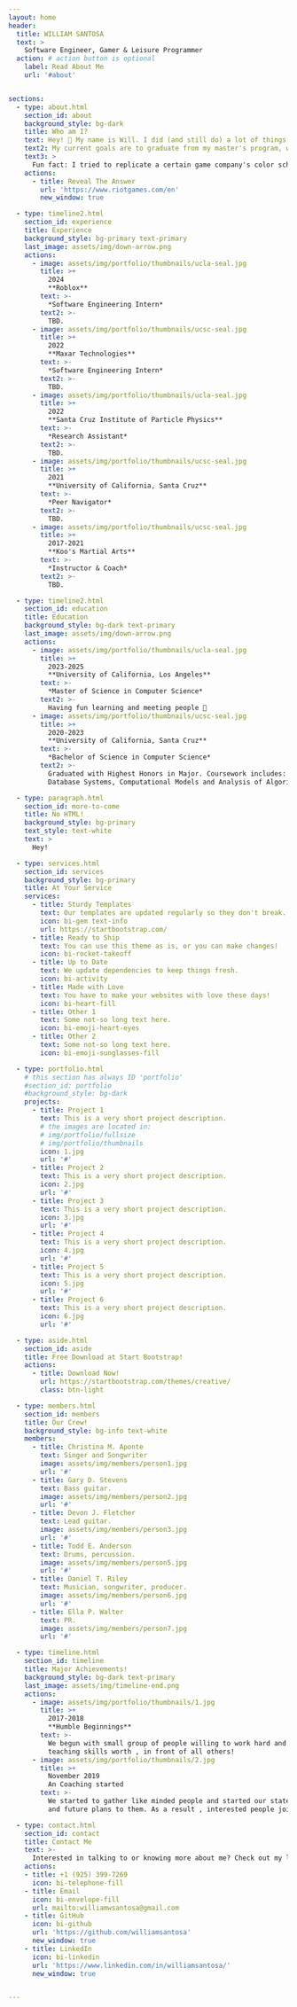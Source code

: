 ```yaml
---
layout: home
header:
  title: WILLIAM SANTOSA
  text: >
    Software Engineer, Gamer & Leisure Programmer
  action: # action button is optional
    label: Read About Me
    url: '#about'


sections:
  - type: about.html
    section_id: about
    background_style: bg-dark
    title: Who am I?
    text: Hey! 👋 My name is Will. I did (and still do) a lot of things. I sang tenor in choir, practiced martial arts, played video games, went on hikes, wrote stories, dreamt of goofy, illogical inventions, and much more. Yet, I decided to pursue learning software as I fell in love with solving problems and continuously learning new things. That, coupled with my lifelong vision of inspiring and making people happy through my work, has led me to my current goal of mastering my craft.
    text2: My current goals are to graduate from my master's program, work as a software engineer at a game company that makes people happy, and to build something that entices me to wake up in morning.
    text3: >
      Fun fact: I tried to replicate a certain game company's color scheme and design on my website. 😊 Can you guess what who it is?
    actions:
      - title: Reveal The Answer
        url: 'https://www.riotgames.com/en'
        new_window: true

  - type: timeline2.html
    section_id: experience
    title: Experience
    background_style: bg-primary text-primary
    last_image: assets/img/down-arrow.png
    actions:
      - image: assets/img/portfolio/thumbnails/ucla-seal.jpg
        title: >+
          2024
          **Roblox**
        text: >-
          *Software Engineering Intern*
        text2: >-
          TBD.
      - image: assets/img/portfolio/thumbnails/ucsc-seal.jpg
        title: >+
          2022
          **Maxar Technologies**
        text: >-
          *Software Engineering Intern*
        text2: >-
          TBD.
      - image: assets/img/portfolio/thumbnails/ucla-seal.jpg
        title: >+
          2022
          **Santa Cruz Institute of Particle Physics**
        text: >-
          *Research Assistant*
        text2: >-
          TBD.
      - image: assets/img/portfolio/thumbnails/ucsc-seal.jpg
        title: >+
          2021
          **University of California, Santa Cruz**
        text: >-
          *Peer Navigator*
        text2: >-
          TBD.
      - image: assets/img/portfolio/thumbnails/ucsc-seal.jpg
        title: >+
          2017-2021
          **Koo's Martial Arts**
        text: >-
          *Instructor & Coach*
        text2: >-
          TBD.

  - type: timeline2.html
    section_id: education
    title: Education
    background_style: bg-dark text-primary
    last_image: assets/img/down-arrow.png
    actions:
      - image: assets/img/portfolio/thumbnails/ucla-seal.jpg
        title: >+
          2023-2025
          **University of California, Los Angeles**
        text: >-
          *Master of Science in Computer Science*
        text2: >-
          Having fun learning and meeting people 🙂
      - image: assets/img/portfolio/thumbnails/ucsc-seal.jpg
        title: >+
          2020-2023
          **University of California, Santa Cruz**
        text: >-
          *Bachelor of Science in Computer Science*
        text2: >-
          Graduated with Highest Honors in Major. Coursework includes: 
          Database Systems, Computational Models and Analysis of Algorithms, Principles of Computer System Design, Computer Architecture, and Computer Graphics.

  - type: paragraph.html
    section_id: more-to-come
    title: No HTML!
    background_style: bg-primary
    text_style: text-white
    text: >
      Hey!

  - type: services.html
    section_id: services
    background_style: bg-primary
    title: At Your Service
    services:
      - title: Sturdy Templates
        text: Our templates are updated regularly so they don't break.
        icon: bi-gem text-info
        url: https://startbootstrap.com/
      - title: Ready to Ship
        text: You can use this theme as is, or you can make changes!
        icon: bi-rocket-takeoff
      - title: Up to Date
        text: We update dependencies to keep things fresh.
        icon: bi-activity
      - title: Made with Love
        text: You have to make your websites with love these days!
        icon: bi-heart-fill
      - title: Other 1
        text: Some not-so long text here.
        icon: bi-emoji-heart-eyes
      - title: Other 2
        text: Some not-so long text here.
        icon: bi-emoji-sunglasses-fill

  - type: portfolio.html
    # this section has always ID 'portfolio'
    #section_id: portfolio
    #background_style: bg-dark
    projects:
      - title: Project 1
        text: This is a very short project description.
        # the images are located in:
        # img/portfolio/fullsize
        # img/portfolio/thumbnails
        icon: 1.jpg
        url: '#'
      - title: Project 2
        text: This is a very short project description.
        icon: 2.jpg
        url: '#'
      - title: Project 3
        text: This is a very short project description.
        icon: 3.jpg
        url: '#'
      - title: Project 4
        text: This is a very short project description.
        icon: 4.jpg
        url: '#'
      - title: Project 5
        text: This is a very short project description.
        icon: 5.jpg
        url: '#'
      - title: Project 6
        text: This is a very short project description.
        icon: 6.jpg
        url: '#'

  - type: aside.html
    section_id: aside
    title: Free Download at Start Bootstrap!
    actions:
      - title: Download Now!
        url: https://startbootstrap.com/themes/creative/
        class: btn-light

  - type: members.html
    section_id: members
    title: Our Crew!
    background_style: bg-info text-white
    members:
      - title: Christina M. Aponte
        text: Singer and Songwriter
        image: assets/img/members/person1.jpg
        url: '#'
      - title: Gary D. Stevens
        text: Bass guitar.
        image: assets/img/members/person2.jpg
        url: '#'
      - title: Devon J. Fletcher
        text: Lead guitar.
        image: assets/img/members/person3.jpg
        url: '#'
      - title: Todd E. Anderson
        text: Drums, percussion.
        image: assets/img/members/person5.jpg
        url: '#'
      - title: Daniel T. Riley
        text: Musician, songwriter, producer.
        image: assets/img/members/person6.jpg
        url: '#'
      - title: Ella P. Walter
        text: PR.
        image: assets/img/members/person7.jpg
        url: '#'

  - type: timeline.html
    section_id: timeline
    title: Major Achievements!
    background_style: bg-dark text-primary
    last_image: assets/img/timeline-end.png
    actions:
      - image: assets/img/portfolio/thumbnails/1.jpg
        title: >+
          2017-2018
          **Humble Beginnings**
        text: >-
          We begun with small group of people willing to work hard and make our
          teaching skills worth , in front of all others!
      - image: assets/img/portfolio/thumbnails/2.jpg
        title: >+
          November 2019
          An Coaching started
        text: >-
          We started to gather like minded people and started our stategies
          and future plans to them. As a result , interested people joined us!

  - type: contact.html
    section_id: contact
    title: Contact Me
    text: >-
      Interested in talking to or knowing more about me? Check out my links down below!
    actions:
    - title: +1 (925) 399-7269
      icon: bi-telephone-fill
    - title: Email
      icon: bi-envelope-fill
      url: mailto:williamwsantosa@gmail.com
    - title: GitHub
      icon: bi-github
      url: 'https://github.com/williamsantosa'
      new_window: true
    - title: LinkedIn
      icon: bi-linkedin
      url: 'https://www.linkedin.com/in/williamsantosa/'
      new_window: true


---
```

